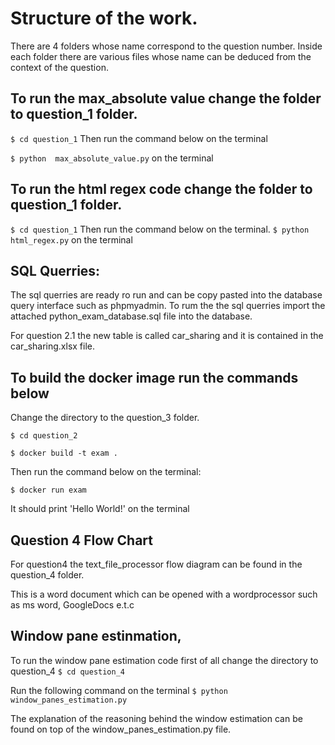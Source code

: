 # Structure of the work.
There are 4 folders whose name correspond to the question number. Inside each folder there are various files whose name can be deduced from the context of the question.


## To run the max_absolute value change the folder to question_1 folder.
`$ cd question_1`
Then run the command below on the terminal

`$ python  max_absolute_value.py` on the terminal

## To run the html regex code change the folder to question_1 folder.
`$ cd question_1`
Then run the command below on the terminal.
`$ python  html_regex.py` on the terminal

## SQL Querries:
The sql querries are ready ro run and can be copy pasted into the database query interface such as phpmyadmin.
To rum the the sql querries import the attached python_exam_database.sql file into the database.

For question 2.1 the new table is called car_sharing and it is contained in the car_sharing.xlsx file.


## To build the docker image run the commands below
Change the directory to the question_3 folder.

`$ cd question_2`

`$ docker build -t exam .`

Then run the command below on the terminal:

`$ docker run exam`

It should print 'Hello World!' on the terminal


## Question 4 Flow Chart
For question4 the text_file_processor flow diagram can be found in the question_4 folder.

This is a word document which can be opened with a wordprocessor such as ms word, GoogleDocs e.t.c


## Window pane estinmation,
To run the window pane estimation code first of all change the directory to question_4
`$ cd question_4`

Run the following command on the terminal
`$ python window_panes_estimation.py`

The explanation of the reasoning behind the window estimation can be found on top of the window_panes_estimation.py file.
